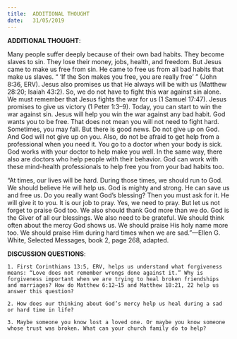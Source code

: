 ```yaml
---
title:  ADDITIONAL THOUGHT
date:   31/05/2019
---
```


**ADDITIONAL THOUGHT**:

Many people suffer deeply because of their own bad habits. They become slaves to sin. They lose their money, jobs, health, and freedom. But Jesus came to make us free from sin. He came to free us from all bad habits that make us slaves. “ ‘If the Son makes you free, you are really free’ ” (John 8:36, ERV). Jesus also promises us that He always will be with us (Matthew 28:20; Isaiah 43:2). So, we do not have to fight this war against sin alone. We must remember that Jesus fights the war for us (1 Samuel 17:47). Jesus promises to give us victory (1 Peter 1:3–9). Today, you can start to win the war against sin. Jesus will help you win the war against any bad habit. God wants you to be free. That does not mean you will not need to fight hard. Sometimes, you may fall. But there is good news. Do not give up on God. And God will not give up on you. Also, do not be afraid to get help from a professional when you need it. You go to a doctor when your body is sick. God works with your doctor to help make you well. In the same way, there also are doctors who help people with their behavior. God can work with these mind-health professionals to help free you from your bad habits too. 

“At times, our lives will be hard. During those times, we should run to God. We should believe He will help us. God is mighty and strong. He can save us and free us. Do you really want God’s blessing? Then you must ask for it. He will give it to you. It is our job to pray. Yes, we need to pray. But let us not forget to praise God too. We also should thank God more than we do. God is the Giver of all our blessings. We also need to be grateful. We should think often about the mercy God shows us. We should praise His holy name more too. We should praise Him during hard times when we are sad.”—Ellen G. White, Selected Messages, book 2, page 268, adapted.

**DISCUSSION QUESTIONS**:
 
`1. First Corinthians 13:5, ERV, helps us understand what forgiveness means: “Love does not remember wrongs done against it.” Why is forgiveness important when we are trying to heal broken friendships and marriages? How do Matthew 6:12–15 and Matthew 18:21, 22 help us answer this question?`

`2. How does our thinking about God’s mercy help us heal during a sad or hard time in life?`

`3. Maybe someone you know lost a loved one. Or maybe you know someone whose trust was broken. What can your church family do to help?`